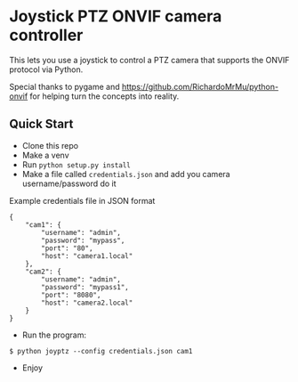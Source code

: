 # Joystick PTZ ONVIF camera controller

This lets you use a joystick to control a PTZ camera that supports
the ONVIF protocol via Python.

Special thanks to pygame and https://github.com/RichardoMrMu/python-onvif 
for helping turn the concepts into reality.

## Quick Start

* Clone this repo
* Make a venv
* Run `python setup.py install`
* Make a file called `credentials.json` and add you camera username/password do it

Example credentials file in JSON format

```
{
    "cam1": {
        "username": "admin",
        "password": "mypass",
        "port": "80",
        "host": "camera1.local"
    },
    "cam2": {
        "username": "admin",
        "password": "mypass1",
        "port": "8080",
        "host": "camera2.local"
    }
}
```

* Run the program:

```
$ python joyptz --config credentials.json cam1
```

* Enjoy


